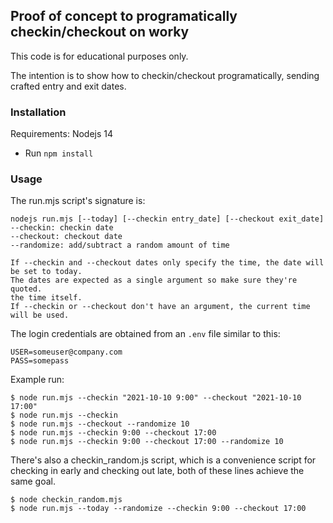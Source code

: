 ## Proof of concept to programatically checkin/checkout on worky

This code is for educational purposes only.

The intention is to show how to checkin/checkout programatically, sending crafted entry and exit dates.

### Installation

Requirements: Nodejs 14

- Run `npm install`

### Usage

The run.mjs script's signature is:

```
nodejs run.mjs [--today] [--checkin entry_date] [--checkout exit_date]
--checkin: checkin date
--checkout: checkout date
--randomize: add/subtract a random amount of time

If --checkin and --checkout dates only specify the time, the date will be set to today.
The dates are expected as a single argument so make sure they're quoted.
the time itself.
If --checkin or --checkout don't have an argument, the current time will be used.
```

The login credentials are obtained from an `.env` file similar to this:
```
USER=someuser@company.com
PASS=somepass
```

Example run:

```
$ node run.mjs --checkin "2021-10-10 9:00" --checkout "2021-10-10 17:00"
$ node run.mjs --checkin
$ node run.mjs --checkout --randomize 10
$ node run.mjs --checkin 9:00 --checkout 17:00
$ node run.mjs --checkin 9:00 --checkout 17:00 --randomize 10
```

There's also a checkin_random.js script, which is a convenience script for checking in 
early and checking out late, both of these lines achieve the same goal.

```
$ node checkin_random.mjs
$ node run.mjs --today --randomize --checkin 9:00 --checkout 17:00
```

